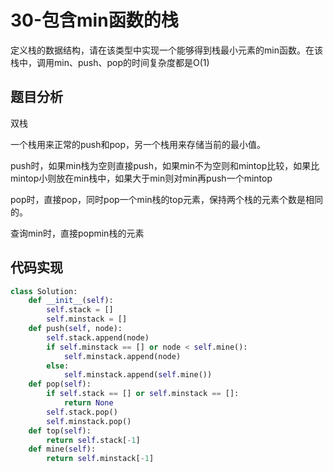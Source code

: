 # 30-包含min函数的栈

定义栈的数据结构，请在该类型中实现一个能够得到栈最小元素的min函数。在该栈中，调用min、push、pop的时间复杂度都是O(1)

## 题目分析

双栈

一个栈用来正常的push和pop，另一个栈用来存储当前的最小值。

push时，如果min栈为空则直接push，如果min不为空则和mintop比较，如果比mintop小则放在min栈中，如果大于min则对min再push一个mintop

pop时，直接pop，同时pop一个min栈的top元素，保持两个栈的元素个数是相同的。

查询min时，直接popmin栈的元素

## 代码实现

```python
class Solution:
    def __init__(self):
        self.stack = []
        self.minstack = []
    def push(self, node):
        self.stack.append(node)
        if self.minstack == [] or node < self.mine():
            self.minstack.append(node)
        else:
            self.minstack.append(self.mine())
    def pop(self):
		if self.stack == [] or self.minstack == []:
            return None
        self.stack.pop()
        self.minstack.pop()
    def top(self):
        return self.stack[-1]
    def mine(self):
        return self.minstack[-1]
```

